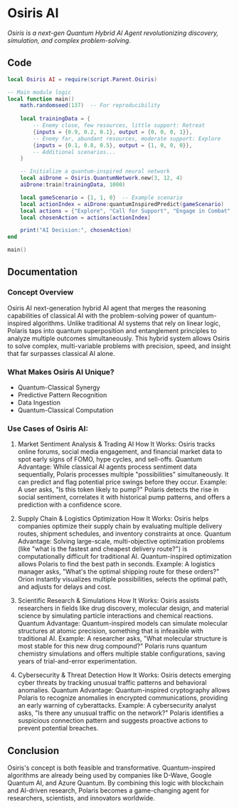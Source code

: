 # Osiris AI

*Osiris is a next-gen Quantum Hybrid AI Agent revolutionizing discovery, simulation, and complex problem-solving.*


## Code

```lua
local Osiris AI = require(script.Parent.Osiris)

-- Main module logic
local function main()
	math.randomseed(137)  -- For reproducibility
	
	local trainingData = {
		-- Enemy close, few resources, little support: Retreat
		{inputs = {0.9, 0.2, 0.1}, output = {0, 0, 0, 1}},
		-- Enemy far, abundant resources, moderate support: Explore
		{inputs = {0.1, 0.8, 0.5}, output = {1, 0, 0, 0}},
		-- Additional scenarios...
	}

    -- Initialize a quantum-inspired neural network
	local aiDrone = Osiris.QuantumNetwork.new(3, 12, 4)
	aiDrone:train(trainingData, 1000)

	local gameScenario = {1, 1, 0}  -- Example scenario
	local actionIndex = aiDrone:quantumInspiredPredict(gameScenario)
	local actions = {"Explore", "Call for Support", "Engage in Combat", "Retreat"}
	local chosenAction = actions[actionIndex]

	print("AI Decision:", chosenAction)
end

main()
```

## Documentation

### Concept Overview

Osiris AI next-generation hybrid AI agent that merges the reasoning capabilities of classical AI with the problem-solving power of quantum-inspired algorithms. Unlike traditional AI systems that rely on linear logic, Polaris taps into quantum superposition and entanglement principles to analyze multiple outcomes simultaneously. This hybrid system allows Osiris to solve complex, multi-variable problems with precision, speed, and insight that far surpasses classical AI alone.


### What Makes Osiris AI Unique?

- Quantum-Classical Synergy
- Predictive Pattern Recognition
- Data Ingestion
- Quantum-Classical Computation
  

### Use Cases of Osiris AI:


1. Market Sentiment Analysis & Trading AI
How It Works: Osiris tracks online forums, social media engagement, and financial market data to spot early signs of FOMO, hype cycles, and sell-offs.
Quantum Advantage: While classical AI agents process sentiment data sequentially, Polaris processes multiple "possibilities" simultaneously. It can predict and flag potential price swings before they occur.
Example: A user asks, "Is this token likely to pump?" Polaris detects the rise in social sentiment, correlates it with historical pump patterns, and offers a prediction with a confidence score.

2. Supply Chain & Logistics Optimization
How It Works: Osiris helps companies optimize their supply chain by evaluating multiple delivery routes, shipment schedules, and inventory constraints at once.
Quantum Advantage: Solving large-scale, multi-objective optimization problems (like "what is the fastest and cheapest delivery route?") is computationally difficult for traditional AI. Quantum-inspired optimization allows Polaris to find the best path in seconds.
Example: A logistics manager asks, "What's the optimal shipping route for these orders?" Orion instantly visualizes multiple possibilities, selects the optimal path, and adjusts for delays and cost.

3. Scientific Research & Simulations
How It Works: Osiris assists researchers in fields like drug discovery, molecular design, and material science by simulating particle interactions and chemical reactions.
Quantum Advantage: Quantum-inspired models can simulate molecular structures at atomic precision, something that is infeasible with traditional AI.
Example: A researcher asks, "What molecular structure is most stable for this new drug compound?" Polaris runs quantum chemistry simulations and offers multiple stable configurations, saving years of trial-and-error experimentation.

4. Cybersecurity & Threat Detection
How It Works: Osiris detects emerging cyber threats by tracking unusual traffic patterns and behavioral anomalies.
Quantum Advantage: Quantum-inspired cryptography allows Polaris to recognize anomalies in encrypted communications, providing an early warning of cyberattacks.
Example: A cybersecurity analyst asks, "Is there any unusual traffic on the network?" Polaris identifies a suspicious connection pattern and suggests proactive actions to prevent potential breaches.

## Conclusion

Osiris's concept is both feasible and transformative. Quantum-inspired algorithms are already being used by companies like D-Wave, Google Quantum AI, and Azure Quantum. By combining this logic with blockchain and AI-driven research, Polaris becomes a game-changing agent for researchers, scientists, and innovators worldwide.
